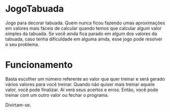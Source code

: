 # JogoTabuada
Jogo para decorar tabuada.
Quem nunca ficou fazendo umas aproximações em valores mais fáceis de calcular quando temos que calcular algum valor simples da tabuada.
Se você ainda fica parado em algum dos valores da tabuada, caso tenha dificuldade em alguma ainda, esse jogo pode resolver o seu problema.

# Funcionamento
Basta escolher um número referente ao valor que quer treinar e será gerado vários valores para você treinar.
Quando não quiser mais treinar aquele valor, você pode finalizar. Aí verá seus acertos e erros.
Então, você pode treinar com um outro valor ou fechar o programa.

Divirtam-se.
